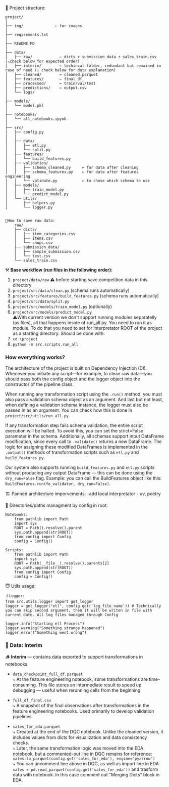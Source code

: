 🔭 Project structure:

    project/
    │
    ├── img/              ← for images
    │
    ├── reqirements.txt
    │
    ├── README.MD
    │
    ├── data/
    │   ├── raw/            ← dicts + submission_data + sales_train.csv (⚠️check below for expected order)
    │   ├── interim/        ← techincal folder, redundant but remained in case of need (⚠️ check below for data explanation)
    │   ├── cleaned/        ← cleaned.parquet
    │   ├── features/       ← final_df
    │   ├── processed/      ← train/val/test
    │   ├── predictions/    ← output.csv
    │   └── logs/
    │
    ├── models/
    │   └── model.pkl
    │
    ├── notebooks/
    │   └── all_notebooks.ipynb
    │
    ├── src/
    |   ├── config.py
    |   |
    │   ├── data/
    │   │   ├── etl.py
    │   │   └── split.py
    │   ├── features/
    │   │   └── build_features.py
    │   ├── validation/
    │   │   ├── schema_cleaned.py     ← for data after cleaning
    │   │   ├── schema_features.py    ← for data after features engineering
    │   │   └── validate.py           ← to chose which schema to use
    │   ├── models/
    │   │   ├── train_model.py
    │   │   └── predict_model.py
    │   └── utils/
    │       ├── helpers.py
    │       └── logger.py   


    🐢How to save raw data: 
        raw/
        ├── dicts/
        │   ├── item_categories.csv
        │   ├── items.csv
        │   └── shops.csv
        ├── submission_data/
        │   ├── sample_submission.csv
        │   └── test.csv
        └── sales_train.csv


⚒️ **Base workflow (run files in the following order):**
1. `project/data/raw`      ⚠️ before starting save competition data in this directory 
2. `project/src/data/clean.py`          (schema runs automatically)
3. `project/src/features/build_features.py`     (schema runs automatically)
4. `project/src/data/split.py`      
5. `project/src/models/train_model.py`       (optionally)
6. `project/src/models/predict_model.py`      
⚠️With current version we don't support running modules separatelly (as files), all that happens inside of run_all.py.
You need to run it as module. To do that you need to set for interpretator ROOT of the project as a starting directory. 
Should be done with:
1. `cd \project`
2. `python -m src.scripts.run_all`
### How everything works?
The architecture of the project is built on Dependency Injection (DI). Whenever you initiate any script—for example, to clean raw data—you should pass both the config object and the logger object into the constructor of the pipeline class.

When running any transformation script using the `.run()` method, you must also pass a validation schema object as an argument. And last but not least, when defining a validation schema instance, the logger must also be passed in as an argument. You can check how this is done in `project/src/utils/run_all.py`.

If any transformation step fails schema validation, the entire script execution will be halted. To avoid this, you can set the strict=False parameter in the schema. Additionally, all schemas support input DataFrame modification, since every call to `.validate()` returns a new DataFrame. The logic for assigning these modified DataFrames is implemented in the `.output()` methods of transformation scripts such as `etl.py` and `build_features.py`.

Our system also supports running `build_features.py` and `etl.py` scripts without producing any output DataFrame — this can be done using the `dry_run=False` flag.
Example: you can call the BuildFeatures object like this:
`BuildFeatures.run(fe_validator, dry_run=False)`.

🏗️ Panned architecture imporvements:
    -add local interpretator - uv, poetry

📂 Directories/paths managment by config in root:

    Notebooks:
        from pathlib import Path
        import sys
        ROOT = Path().resolve().parent
        sys.path.append(str(ROOT))
        from config import Config
        config = Config()

    Scripts:
        from pathlib import Path
        import sys
        ROOT = Path(__file__).resolve().parents[2]
        sys.path.append(str(ROOT))
        from config import Config
        config = Config()

😇 Utils usage:

    🖇️Logger: 
    from src.utils.logger import get_logger
    logger = get_logger("etl", config.get('log_file_name')) # Technically you can skip second argument, then it will be writen in file with current date. All log files managed through Config

    logger.info("Starting etl Process")
    logger.warning("Something strange happened")
    logger.error("Something went wrong")









### 📁 Data: Interim

🪵 **Interim** — contains data exported to support transformations in notebooks.

- `data_checkpoint_full_df.parquet`  
  ⤷ At the feature engineering notebook, some transformations are time-consuming. This file stores an intermediate result to speed up debugging — useful when rerunning cells from the beginning.

- `full_df_final.csv`  
  ⤷ A snapshot of the final observations after transformations in the feature engineering notebooks. Used primarily to develop validation pipelines.

- `sales_for_eda.parquet`  
  ⤷ Created at the end of the DQC notebook. Unlike the cleaned version, it includes values from dicts for visualization and data consistency checks.  
  ⤷ Later, the same transformation logic was moved into the EDA notebook, but a commented-out line in DQC remains for reference:
  `sales.to_parquet(config.get('sales_for_eda'), engine='pyarrow')`</br>
  ⤷ You can uncomment line above in DQC, as well as import line in EDA `sales = pd.read_parquet(config.get('sales_for_eda'))` and trasform data with notebook. In this case comment out "Merging Dicts" block in EDA.










